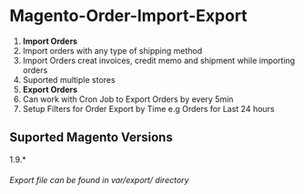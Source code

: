 # Magento-Order-Import-Export
1. **Import Orders**
 1. Import orders with any type of shipping method 
 2. Import Orders creat invoices, credit memo and shipment while importing orders
 3. Suported multiple stores 
2. **Export Orders**
 1. Can work with Cron Job to Export Orders by every 5min
 2. Setup Filters for Order Export by Time e.g Orders for Last 24 hours 

## Suported Magento Versions 
1.9.*


###### Export file can be found in var/export/ directory
